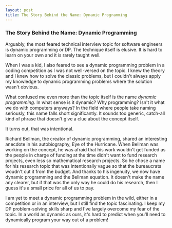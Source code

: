 ```yaml
---
layout: post
title: The Story Behind the Name: Dynamic Programming
---
```


### The Story Behind the Name: Dynamic Programming
Arguably, the most feared technical interview topic for software engineers is dynamic programming or DP. The technique itself is elusive. It is hard to learn on your own and it is rarely taught well.

When I was a kid, I also feared to see a dynamic programming problem in a coding competition as I was not well-versed on the topic. I knew the theory and I knew how to solve the classic problems, but I couldn't always apply my knowledge to dynamic programming problems where the solution wasn't obvious.

What confused me even more than the topic itself is the name *dynamic programming*. In what sense is it dynamic? Why programming? Isn't it what we do with computers anyways? In the field where people take naming seriously, this name falls short significantly. It sounds too generic, catch-all kind of phrase that doesn't give a clue about the concept itself.

It turns out, that was intentional.

Richard Bellman, the creator of dynamic programming, shared an interesting anecdote in his autobiography, Eye of the Hurricane. When Bellman was working on the concept, he was afraid that his work wouldn't get funded as the people in charge of funding at the time didn't want to fund research projects, even less so mathematical research projects. So he chose a name for his research topic that was intentionally vague so that the bureaucrats woudn't cut it from the budget. And thanks to his ingenuity, we now have dynamic programming and the Bellman equation. It doesn't make the name any clearer, but if that was the only way he could do his research, then I guess it's a small price for all of us to pay.

I am yet to meet a dynamic programming problem in the wild, either in a competition or in an interview, but I still find the topic fascinating. I keep my DP problem-solving skills sharp and I've largely overcome my fear of the topic. In a world as dynamic as ours, it's hard to predict when you'll need to dynamically program your way out of a problem!
